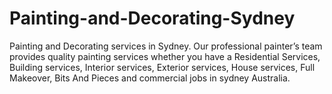 Painting-and-Decorating-Sydney
==============================

Painting and Decorating services in Sydney. Our professional painter’s team provides quality painting services whether you have a Residential Services, Building services, Interior services, Exterior services, House services, Full Makeover, Bits And Pieces and commercial jobs in sydney Australia.